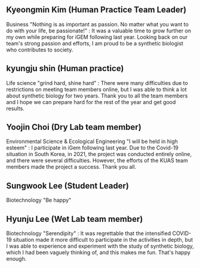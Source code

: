 ## Kyeongmin Kim (Human Practice Team Leader)
Business
"Nothing is as important as passion. No matter what you want to do with your life, be passionate!"
: It was a valuable time to grow further on my own while preparing for iGEM following last year. Looking back on our team's strong passion and efforts, I am proud to be a synthetic biologist who contributes to society.

## kyungju shin (Human practice)
Life science
"grind hard, shine hard"
: There were many difficulties due to restrictions on meeting team members online, but I was able to think a lot about synthetic biology for two years. Thank you to all the team members and I hope we can prepare hard for the rest of the year and get good results.

## Yoojin Choi (Dry Lab team member)
Environmental Science & Ecological Engineering
"I will be held in high esteem"
: I participate in iGem following last year. Due to the Covid-19 situation in South Korea, in 2021, the project was conducted entirely online, and there were several difficulties. However, the efforts of the KUAS team members made the project a success. Thank you all.

## Sungwook Lee (Student Leader)
Biotechnology
"Be happy"

## Hyunju Lee (Wet Lab team member)
Biotechnology
"Serendipity"
: It was regrettable that the intensified COVID-19 situation made it more difficult to participate in the activities in depth, but I was able to experience and experiment with the study of synthetic biology, which I had been vaguely thinking of, and this makes me fun. That's happy enough.
